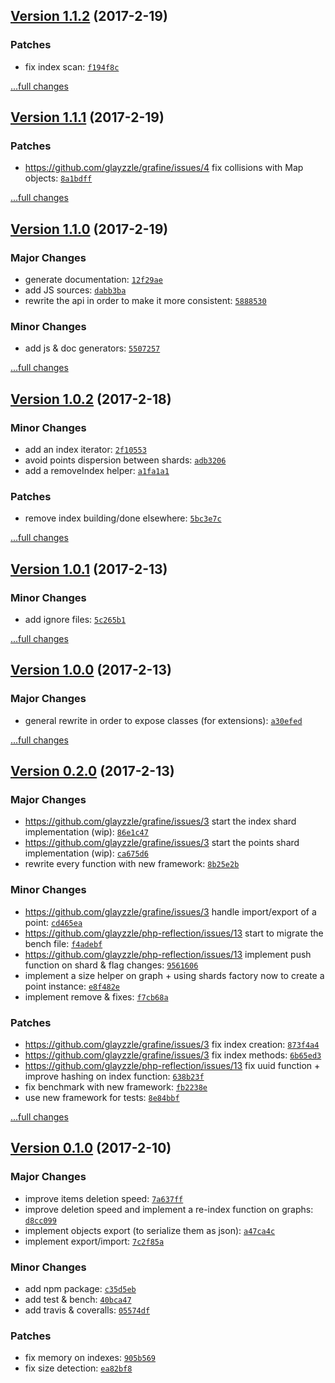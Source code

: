 ## [Version 1.1.2](https://github.com/glayzzle/grafine/releases/tag/v1.1.2) (2017-2-19)

### Patches

- fix index scan: [`f194f8c`](https://github.com/glayzzle/grafine/commit/f194f8c)

[...full changes](https://github.com/glayzzle/grafine/compare/v1.1.1...v1.1.2)

## [Version 1.1.1](https://github.com/glayzzle/grafine/releases/tag/v1.1.1) (2017-2-19)

### Patches

- https://github.com/glayzzle/grafine/issues/4 fix collisions with Map objects: [`8a1bdff`](https://github.com/glayzzle/grafine/commit/8a1bdff)

[...full changes](https://github.com/glayzzle/grafine/compare/v1.1.0...v1.1.1)

## [Version 1.1.0](https://github.com/glayzzle/grafine/releases/tag/v1.1.0) (2017-2-19)

### Major Changes

- generate documentation: [`12f29ae`](https://github.com/glayzzle/grafine/commit/12f29ae)
- add JS sources: [`dabb3ba`](https://github.com/glayzzle/grafine/commit/dabb3ba)
- rewrite the api in order to make it more consistent: [`5888530`](https://github.com/glayzzle/grafine/commit/5888530)

### Minor Changes

- add js & doc generators: [`5507257`](https://github.com/glayzzle/grafine/commit/5507257)

[...full changes](https://github.com/glayzzle/grafine/compare/v1.0.2...v1.1.0)

## [Version 1.0.2](https://github.com/glayzzle/grafine/releases/tag/v1.0.2) (2017-2-18)

### Minor Changes

- add an index iterator: [`2f10553`](https://github.com/glayzzle/grafine/commit/2f10553)
- avoid points dispersion between shards: [`adb3206`](https://github.com/glayzzle/grafine/commit/adb3206)
- add a removeIndex helper: [`a1fa1a1`](https://github.com/glayzzle/grafine/commit/a1fa1a1)

### Patches

- remove index building/done elsewhere: [`5bc3e7c`](https://github.com/glayzzle/grafine/commit/5bc3e7c)

[...full changes](https://github.com/glayzzle/grafine/compare/v1.0.1...v1.0.2)

## [Version 1.0.1](https://github.com/glayzzle/grafine/releases/tag/v1.0.1) (2017-2-13)

### Minor Changes

- add ignore files: [`5c265b1`](https://github.com/glayzzle/grafine/commit/5c265b1)

[...full changes](https://github.com/glayzzle/grafine/compare/v1.0.0...v1.0.1)

## [Version 1.0.0](https://github.com/glayzzle/grafine/releases/tag/v1.0.0) (2017-2-13)

### Major Changes

- general rewrite in order to expose classes (for extensions): [`a30efed`](https://github.com/glayzzle/grafine/commit/a30efed)

[...full changes](https://github.com/glayzzle/grafine/compare/v0.2.0...v1.0.0)

## [Version 0.2.0](https://github.com/glayzzle/grafine/releases/tag/v0.2.0) (2017-2-13)

### Major Changes

- https://github.com/glayzzle/grafine/issues/3 start the index shard implementation (wip): [`86e1c47`](https://github.com/glayzzle/grafine/commit/86e1c47)
- https://github.com/glayzzle/grafine/issues/3 start the points shard implementation (wip): [`ca675d6`](https://github.com/glayzzle/grafine/commit/ca675d6)
- rewrite every function with new framework: [`8b25e2b`](https://github.com/glayzzle/grafine/commit/8b25e2b)

### Minor Changes

- https://github.com/glayzzle/grafine/issues/3 handle import/export of a point: [`cd465ea`](https://github.com/glayzzle/grafine/commit/cd465ea)
- https://github.com/glayzzle/php-reflection/issues/13 start to migrate the bench file: [`f4adebf`](https://github.com/glayzzle/grafine/commit/f4adebf)
- https://github.com/glayzzle/php-reflection/issues/13 implement push function on shard & flag changes: [`9561606`](https://github.com/glayzzle/grafine/commit/9561606)
- implement a size helper on graph + using shards factory now to create a point instance: [`e8f482e`](https://github.com/glayzzle/grafine/commit/e8f482e)
- implement remove & fixes: [`f7cb68a`](https://github.com/glayzzle/grafine/commit/f7cb68a)

### Patches

- https://github.com/glayzzle/grafine/issues/3 fix index creation: [`873f4a4`](https://github.com/glayzzle/grafine/commit/873f4a4)
- https://github.com/glayzzle/grafine/issues/3 fix index methods: [`6b65ed3`](https://github.com/glayzzle/grafine/commit/6b65ed3)
- https://github.com/glayzzle/php-reflection/issues/13 fix uuid function + improve hashing on index function: [`638b23f`](https://github.com/glayzzle/grafine/commit/638b23f)
- fix benchmark with new framework: [`fb2238e`](https://github.com/glayzzle/grafine/commit/fb2238e)
- use new framework for tests: [`8e84bbf`](https://github.com/glayzzle/grafine/commit/8e84bbf)

[...full changes](https://github.com/glayzzle/grafine/compare/v0.1.0...v0.2.0)

## [Version 0.1.0](https://github.com/glayzzle/grafine/releases/tag/v0.1.0) (2017-2-10)

### Major Changes

- improve items deletion speed: [`7a637ff`](https://github.com/glayzzle/grafine/commit/7a637ff)
- improve deletion speed and implement a re-index function on graphs: [`d8cc099`](https://github.com/glayzzle/grafine/commit/d8cc099)
- implement objects export (to serialize them as json): [`a47ca4c`](https://github.com/glayzzle/grafine/commit/a47ca4c)
- implement export/import: [`7c2f85a`](https://github.com/glayzzle/grafine/commit/7c2f85a)

### Minor Changes

- add npm package: [`c35d5eb`](https://github.com/glayzzle/grafine/commit/c35d5eb)
- add test & bench: [`40bca47`](https://github.com/glayzzle/grafine/commit/40bca47)
- add travis & coveralls: [`05574df`](https://github.com/glayzzle/grafine/commit/05574df)

### Patches

- fix memory on indexes: [`905b569`](https://github.com/glayzzle/grafine/commit/905b569)
- fix size detection: [`ea82bf8`](https://github.com/glayzzle/grafine/commit/ea82bf8)
